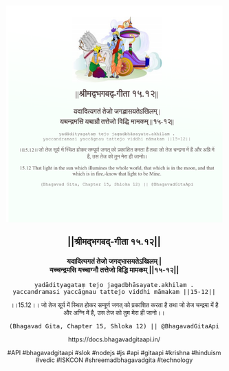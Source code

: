 <img src="../../asset/BG_15_12.png"/>
<center><h2>||श्रीमद्‍भगवद्‍-गीता १५.१२||</h2>
<h3>यदादित्यगतं तेजो जगद्भासयतेऽखिलम् |<br/>यच्चन्द्रमसि यच्चाग्नौ तत्तेजो विद्धि मामकम् ||१५-१२||</h3>
<pre>yadādityagataṃ tejo jagadbhāsayate.akhilam .<br/>yaccandramasi yaccāgnau tattejo viddhi māmakam ||15-12||</pre>
<p>।।15.12।। जो तेज सूर्य में स्थित होकर सम्पूर्ण जगत् को प्रकाशित करता है तथा जो तेज चन्द्रमा में है और अग्नि में है, उस तेज को तुम मेरा ही जानो।।</p>
<pre>(Bhagavad Gita, Chapter 15, Shloka 12) || @BhagavadGitaApi</pre><p>https://docs.bhagavadgitaapi.in/</p><p>#API #bhagavadgitaapi #slok #nodejs #js #api #gitaapi #krishna #hinduism #vedic #ISKCON #shreemadbhagavadgita #technology</p></center>